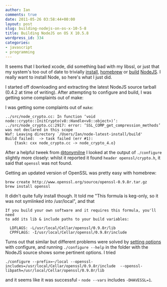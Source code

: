 ```yaml
---
author: Ian
comments: true
date: 2011-05-26 03:58:44+00:00
layout: post
slug: building-nodejs-on-os-x-10-5-8
title: Building NodeJS on OS X 10.5.8
wordpress_id: 334
categories:
- javascript
- programming
---
```


It seems that I borked xcode, did something bad with my libssl, or just that my system's too out of date to trivially [install](http://sites.google.com/site/nodejsmacosx/), [homebrew](http://shapeshed.com/journal/setting-up-nodejs-and-npm-on-mac-osx/) or [build](http://www.devpatch.com/2010/02/installing-node-js-on-os-x-10-6/) [NodeJS](http://nodejs.org/).  I really want to install Node, so here's what I just did.





I started off downloading and extracting the latest NodeJS source tarball (0.4.2 at time of writing).  After attempting to configure and build, I was getting some complaints out of make:



I was getting some complaints out of `make`:



    
    ../src/node_crypto.cc: In function ‘void node::crypto::InitCrypto(v8::Handle<v8::object>)’:
    ../src/node_crypto.cc:2917: error: ‘SSL_COMP_get_compression_methods’ was not declared in this scope
    Waf: Leaving directory `/Users/Ian/node-latest-install/build'
    Build failed:  -> task failed (err #1): 
    	{task: cxx node_crypto.cc -> node_crypto_4.o}




After a helpful tweek from [@tonymilne](http://twitter.com/#!/tonymilne) I looked at the output of `./configure` slightly more closely: whilst it reported it found `header openssl/crypto.h`, it said that `openssl` was not found.




Getting an updated version of OpenSSL was pretty easy with homebrew:



    
    brew create http://www.openssl.org/source/openssl-0.9.8r.tar.gz
    brew install openssl




It didn't quite fully install though.  It told me "This formula is keg-only, so it was not symlinked into /usr/local", and that



    
    If you build your own software and it requires this formula, you'll need
    to add its lib & include paths to your build variables:
    
      LDFLAGS: -L/usr/local/Cellar/openssl/0.9.8r/lib
      CPPFLAGS: -I/usr/local/Cellar/openssl/0.9.8r/include




Turns out that similar but different problems were solved by [setting options](http://canonical.org/~kragen/compiling-node-on-macos.html) with configure, and running `./configure --help` in the folder with the NodeJS source shows some pertinent options.  I tried



    
    ./configure --prefix=~/local --openssl-includes=/usr/local/Cellar/openssl/0.9.8r/include  --openssl-libpath=/usr/local/Cellar/openssl/0.9.8r/lib




and it seems like it was successful - `node --vars` includes `-DHAVESSL=1`.



